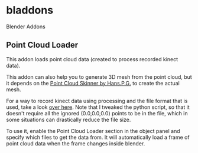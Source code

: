 # bladdons
Blender Addons


## Point Cloud Loader

This addon loads point cloud data (created to process recorded kinect data).

This addon can also help you to generate 3D mesh from the point cloud, but it depends on the [Point Cloud Skinner by Hans.P.G.](http://sourceforge.net/projects/pointcloudskin/) to create the actual mesh.

For a way to record kinect data using processing and the file format that is used, take a look [over here](http://moullinex.tumblr.com/post/3180520798/catalina-music-video). Note that I tweaked the python script, so that it doesn't require all the ignored (0.0,0.0,0.0) points to be in the file, which in some situations can drastically reduce the file size.

To use it, enable the Point Cloud Loader section in the object panel and specify which files to get the data from. It will automatically load a frame of point cloud data when the frame changes inside blender.